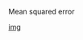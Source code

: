 Mean squared error

[img](https://github.com/ga-students/DSI-DC-2/blob/master/curriculum/Week-03/3.06-model-fit-lab/img_1.jpg)


